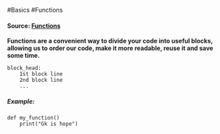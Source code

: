 #Basics #Functions

#### Source: [Functions](https://www.learnpython.org/en/Functions)

**Functions are a convenient way to divide your code into useful blocks, allowing us to order our code, make it more readable, reuse it and save some time.**

```
block_head:
    1st block line
    2nd block line
    ...
```

##### Example:

```
def my_function()
    print("Gk is hope")
```
